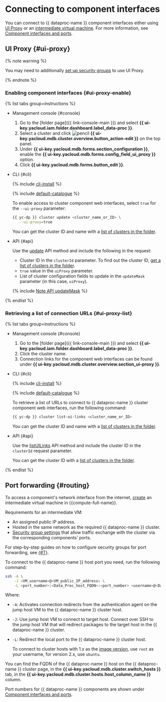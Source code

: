 # Connecting to component interfaces

You can connect to {{ dataproc-name }} component interfaces either using [UI Proxy](#ui-proxy) or an [intermediate virtual machine](#routing). For more information, see [Component interfaces and ports](../concepts/interfaces.md).

## UI Proxy {#ui-proxy}

{% note warning %}

You may need to additionally [set up security groups](connect.md#configuring-security-groups) to use UI Proxy.

{% endnote %}

### Enabling component interfaces {#ui-proxy-enable}

{% list tabs group=instructions %}

- Management console {#console}

   1. Go to the [folder page]({{ link-console-main }}) and select **{{ ui-key.yacloud.iam.folder.dashboard.label_data-proc }}**.
   1. Select a cluster and click ![pencil](../../_assets/console-icons/pencil.svg) **{{ ui-key.yacloud.mdb.cluster.overview.button_action-edit }}** on the top panel.
   1. Under **{{ ui-key.yacloud.mdb.forms.section_configuration }}**, enable the **{{ ui-key.yacloud.mdb.forms.config_field_ui_proxy }}** option.
   1. Click **{{ ui-key.yacloud.mdb.forms.button_edit }}**.

- CLI {#cli}

   {% include [cli-install](../../_includes/cli-install.md) %}

   {% include [default-catalogue](../../_includes/default-catalogue.md) %}

   To enable access to cluster component web interfaces, select `true` for the `--ui-proxy` parameter:

   ```bash
   {{ yc-dp }} cluster update <cluster_name_or_ID> \
      --ui-proxy=true
   ```

   You can get the cluster ID and name with a [list of clusters in the folder](cluster-list.md#list).

- API {#api}

   Use the [update](../api-ref/Cluster/update.md) API method and include the following in the request:

   * Cluster ID in the `clusterId` parameter. To find out the cluster ID, [get a list of clusters in the folder](cluster-list.md#list).
   * `true` value in the `uiProxy` parameter.
   * List of cluster configuration fields to update in the `updateMask` parameter (in this case, `uiProxy`).

   {% include [Note API updateMask](../../_includes/note-api-updatemask.md) %}

{% endlist %}

### Retrieving a list of connection URLs {#ui-proxy-list}

{% list tabs group=instructions %}

- Management console {#console}

   1. Go to the [folder page]({{ link-console-main }}) and select **{{ ui-key.yacloud.iam.folder.dashboard.label_data-proc }}**.
   1. Click the cluster name.
   1. Connection links for the component web interfaces can be found under **{{ ui-key.yacloud.mdb.cluster.overview.section_ui-proxy }}**.

- CLI {#cli}

   {% include [cli-install](../../_includes/cli-install.md) %}

   {% include [default-catalogue](../../_includes/default-catalogue.md) %}

   To retrieve a list of URLs to connect to {{ dataproc-name }} cluster component web interfaces, run the following command:

   ```bash
   {{ yc-dp }} cluster list-ui-links <cluster_name_or_ID>
   ```

   You can get the cluster ID and name with a [list of clusters in the folder](cluster-list.md#list).

- API {#api}

   Use the [listUILinks](../api-ref/Cluster/listUILinks.md) API method and include the cluster ID in the `clusterId` request parameter.

   You can get the cluster ID with a [list of clusters in the folder](cluster-list.md#list).

{% endlist %}

## Port forwarding {#routing}

To access a component's network interface from the internet, [create](../../compute/operations/vm-create/create-linux-vm.md) an intermediate virtual machine in {{compute-full-name}}.

Requirements for an intermediate VM:

* An assigned public IP address.
* Hosted in the same network as the required {{ dataproc-name }} cluster.
* [Security group settings](../concepts/network.md#security-groups) that allow traffic exchange with the cluster via the corresponding components' ports.

For step-by-step guides on how to configure security groups for port forwarding, see [{#T}](connect.md#configuring-security-groups).

To connect to the {{ dataproc-name }} host port you need, run the following command:


```bash
ssh -A \
    -J <VM_username>@<VM_public_IP_address> \
    -L <port_number>:<Data_Proc_host_FQDN>:<port_number> <username>@<Data_Proc_host_FQDN>
```



Where:

* `-A`: Activates connection redirects from the authentication agent on the jump host VM to the {{ dataproc-name }} cluster host.
* `-J`: Use jump host VM to connect to target host. Connect over SSH to the jump host VM that will redirect packages to the target host in the {{ dataproc-name }} cluster.
* `-L`: Redirect the local port to the {{ dataproc-name }} cluster host.

   
   To connect to cluster hosts with 1.x as the [image version](../concepts/environment.md), use `root` as your username, for version 2.x, use `ubuntu`.


You can find the FQDN of the {{ dataproc-name }} host on the {{ dataproc-name }} cluster page, in the **{{ ui-key.yacloud.mdb.cluster.switch_hosts }}** tab, in the **{{ ui-key.yacloud.mdb.cluster.hosts.host_column_name }}** column.

Port numbers for {{ dataproc-name }} components are shown under [Component interfaces and ports](../concepts/interfaces.md#port-numbers).
